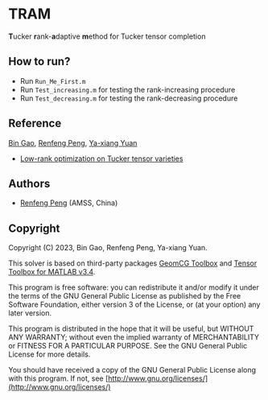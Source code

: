 # TRAM
**T**ucker **r**ank-**a**daptive **m**ethod for Tucker tensor completion



## How to run?

- Run ``Run_Me_First.m`` 
- Run ``Test_increasing.m`` for testing the rank-increasing procedure
- Run ``Test_decreasing.m`` for testing the rank-decreasing procedure



## Reference

[Bin Gao](https://www.gaobin.cc/), [Renfeng Peng](https://jimmypeng1998.github.io/index.html), [Ya-xiang Yuan](http://lsec.cc.ac.cn/~yyx/index.html)

- [Low-rank optimization on Tucker tensor varieties](https://arxiv.org/abs/2311.18324)



## Authors

- [Renfeng Peng](https://jimmypeng1998.github.io/index.html) (AMSS, China)



## Copyright

Copyright (C) 2023, Bin Gao, Renfeng Peng, Ya-xiang Yuan.

This solver is based on third-party packages [GeomCG Toolbox](https://www.epfl.ch/labs/anchp/index-html/software/geomcg/) and [Tensor Toolbox for MATLAB v3.4](https://gitlab.com/tensors/tensor_toolbox/-/releases/v3.4).

This program is free software: you can redistribute it and/or modify it under the terms of the GNU General Public License as published by the Free Software Foundation, either version 3 of the License, or (at your option) any later version.

This program is distributed in the hope that it will be useful, but WITHOUT ANY WARRANTY; without even the implied warranty of MERCHANTABILITY or FITNESS FOR A PARTICULAR PURPOSE. See the GNU General Public License for more details.

You should have received a copy of the GNU General Public License along with this program. If not, see [http://www.gnu.org/licenses/](http://www.gnu.org/licenses/)



